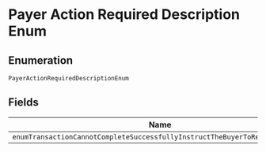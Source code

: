 
# Payer Action Required Description Enum

## Enumeration

`PayerActionRequiredDescriptionEnum`

## Fields

| Name |
|  --- |
| `enumTransactionCannotCompleteSuccessfullyInstructTheBuyerToReturnToPayPal` |

